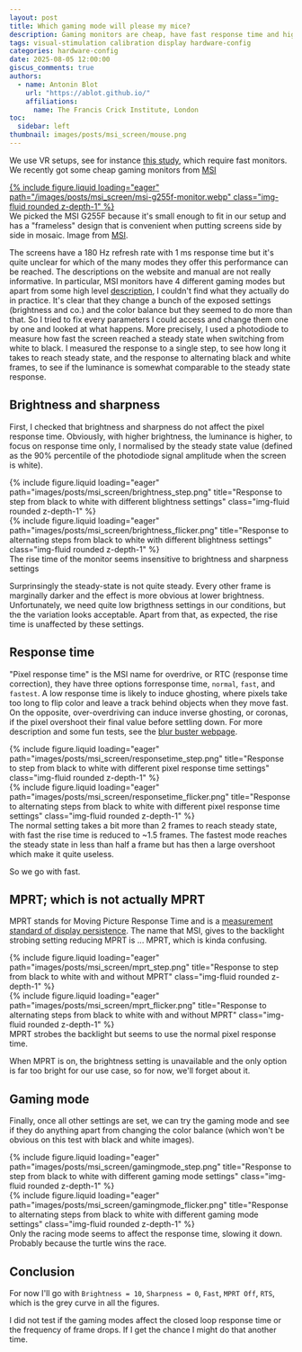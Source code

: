 ```yaml
---
layout: post
title: Which gaming mode will please my mice?
description: Gaming monitors are cheap, have fast response time and high refresh rate. They come with plenty of fancy gaming modes which are not well described. What are they and which one should I use for visual stimulation?
tags: visual-stimulation calibration display hardware-config
categories: hardware-config
date: 2025-08-05 12:00:00
giscus_comments: true
authors:
  - name: Antonin Blot
    url: "https://ablot.github.io/"
    affiliations:
      name: The Francis Crick Institute, London
toc:
  sidebar: left
thumbnail: images/posts/msi_screen/mouse.png
---
```


We use VR setups, see for instance [this study](https://www.biorxiv.org/content/10.1101/2024.09.27.615442v1.abstract), which require fast monitors. We recently got some cheap gaming monitors from [MSI](https://www.msi.com/Monitor/G255F)

<div class="row mt-3">
    <div class="col-sm mt-3 mt-md-0">
        <a href="https://www.msi.com/Monitor/G255F" rel="external nofollow noopener" target="_blank">
            {% include figure.liquid loading="eager" path="/images/posts/msi_screen/msi-g255f-monitor.webp" class="img-fluid rounded z-depth-1" %}
        </a>
    </div>
</div>
<div class="figure-caption">
    We picked the MSI G255F because it's small enough to fit in our setup and has a "frameless" design that is convenient when
    putting screens side by side in mosaic. Image from <a href="https://www.msi.com/Monitor/G255F" rel="external nofollow noopener" target="_blank">MSI</a>.
</div>

The screens have a 180 Hz refresh rate with 1 ms response time but it's quite unclear
for which of the many modes they offer this performance can be reached. The descriptions
on the website and manual are not really informative. In particular, MSI monitors have 4
different gaming modes but apart from some high level [description](https://www.msi.com/blog/the-amazing-display-mode-of-msi-gaming-monitor),
I couldn't find what they actually do in practice. It's clear that they change a bunch
of the exposed settings (brightness and co.) and the color balance but they seemed to do
more than that. So I tried to fix every parameters I could access and change them one by
one and looked at what happens. More precisely, I used a photodiode to measure
how fast the screen reached a steady state when switching from white to black. I
measured the response to a single step, to see how long it takes to reach steady state,
and the response to alternating black and white frames, to see if the luminance is
somewhat comparable to the steady state response.

## Brightness and sharpness

First, I checked that brightness and sharpness do not affect the pixel response
time. Obviously, with higher brightness, the luminance is higher, to focus on response
time only, I normalised by the steady state value (defined as the 90% percentile of
the photodiode signal amplitude when the screen is white).

<div class="row">
    <div class="col-sm mt-6 mt-md-0">
        {% include figure.liquid loading="eager" path="images/posts/msi_screen/brightness_step.png" title="Response to step from black to white with different blightness settings" class="img-fluid rounded z-depth-1" %}
    </div>
    <div class="col-sm mt-6 mt-md-0">
        {% include figure.liquid loading="eager" path="images/posts/msi_screen/brightness_flicker.png" title="Response to alternating steps from black to white with different blightness settings" class="img-fluid rounded z-depth-1" %}
    </div>
</div>
<div class="figure-caption">
    The rise time of the monitor seems insensitive to brightness and sharpness settings
</div>

Surprinsingly the steady-state is not quite steady. Every other frame is marginally
darker and the effect is more obvious at lower brightness. Unfortunately, we need quite
low brigthness settings in our conditions, but the the variation looks acceptable. Apart
from that, as expected, the rise time is unaffected by these settings.

## Response time

"Pixel response time" is the MSI name for overdrive, or RTC (response time correction),
they have three options forresponse time, `normal`, `fast`, and `fastest`. A low response
time is likely to induce ghosting, where pixels take too long to flip color and leave a
track behind objects when they move fast. On the opposite, over-overdriving can
induce inverse ghosting, or coronas, if the pixel overshoot their final value before
settling down. For more description and some fun tests, see the [blur buster webpage](https://blurbusters.com/faq/lcd-overdrive-artifacts/).

<div class="row">
    <div class="col-sm mt-6 mt-md-0">
        {% include figure.liquid loading="eager" path="images/posts/msi_screen/responsetime_step.png" title="Response to step from black to white with different pixel response time settings" class="img-fluid rounded z-depth-1" %}
    </div>
    <div class="col-sm mt-6 mt-md-0">
        {% include figure.liquid loading="eager" path="images/posts/msi_screen/responsetime_flicker.png" title="Response to alternating steps from black to white with different pixel response time settings" class="img-fluid rounded z-depth-1" %}
    </div>
</div>
<div class="figure-caption">
    The normal setting takes a bit more than 2 frames to reach steady state, with fast
    the rise time is reduced to ~1.5 frames. The fastest mode reaches the steady state
    in less than half a frame but has then a large overshoot which make it quite useless. 
</div>

So we go with fast.

## MPRT; which is not actually MPRT

MPRT stands for Moving Picture Response Time and is a [measurement standard of display
persistence](https://blurbusters.com/gtg-versus-mprt-frequently-asked-questions-about-display-pixel-response/).
The name that MSI, gives to the backlight strobing setting reducing MPRT is ... MPRT,
which is kinda confusing.

<div class="row">
    <div class="col-sm mt-6 mt-md-0">
        {% include figure.liquid loading="eager" path="images/posts/msi_screen/mprt_step.png" title="Response to step from black to white with and without MPRT" class="img-fluid rounded z-depth-1" %}
    </div>
    <div class="col-sm mt-6 mt-md-0">
        {% include figure.liquid loading="eager" path="images/posts/msi_screen/mprt_flicker.png" title="Response to alternating steps from black to white with and without MPRT" class="img-fluid rounded z-depth-1" %}
    </div>
</div>
<div class="figure-caption">
    MPRT strobes the backlight but seems to use the normal pixel response time.
</div>

When MPRT is on, the brightness setting is unavailable and the only option is far too
bright for our use case, so for now, we'll forget about it.

## Gaming mode

Finally, once all other settings are set, we can try the gaming mode and see if they
do anything apart from changing the color balance (which won't be obvious on this test
with black and white images).

<div class="row">
    <div class="col-sm mt-6 mt-md-0">
        {% include figure.liquid loading="eager" path="images/posts/msi_screen/gamingmode_step.png" title="Response to step from black to white with different gaming mode settings" class="img-fluid rounded z-depth-1" %}
    </div>
    <div class="col-sm mt-6 mt-md-0">
        {% include figure.liquid loading="eager" path="images/posts/msi_screen/gamingmode_flicker.png" title="Response to alternating steps from black to white with different gaming mode settings" class="img-fluid rounded z-depth-1" %}
    </div>
</div>
<div class="figure-caption">
    Only the racing mode seems to affect the response time, slowing it down. Probably 
    because the turtle wins the race.
</div>

## Conclusion

For now I'll go with `Brightness = 10`, `Sharpness = 0`, `Fast`, `MPRT Off`, `RTS`, which
is the grey curve in all the figures.

I did not test if the gaming modes affect the closed loop response time or the frequency
of frame drops. If I get the chance I might do that another time.
